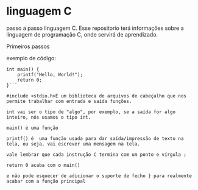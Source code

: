 # linguagem C
passo a passo linguagem C.
Esse repositorio terá informações sobre a linguagem de programação C, onde servirá de aprendizado.

Primeiros passos

exemplo de código:
```#include <stdio.h>
int main() {
    printf("Hello, World!");
    return 0;
}```

#include <stdio.h>É um biblioteca de arquivos de cabeçalho que nos permite trabalhar com entrada e saída funções.

int vai ser o tipo de "algo", por exemplo, se a saída for algo inteiro, nós usamos o tipo int.

main() é uma função

printf() é  uma função usada para dar saída/impressão de texto na tela, ou seja, vai escrever uma mensagem na tela.

vale lembrar que cada instrução C termina com um ponto e vírgula ;

return 0 acaba com o main()

e não pode esquecer de adicionar o suporte de fecho } para realmente acabar com a função principal

